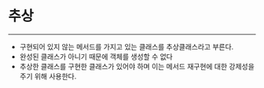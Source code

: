 # 추상

---

- 구현되어 있지 않는 메서드를 가지고 있는 클래스를 추상클래스라고 부른다.
- 완성된 클래스가 아니기 때문에 객체를 생성할 수 없다
- 추상한 클래스를 구현한 클래스가 있어야 하며 이는 메서드 재구현에 대한 강제성을 주기 위해 사용한다.